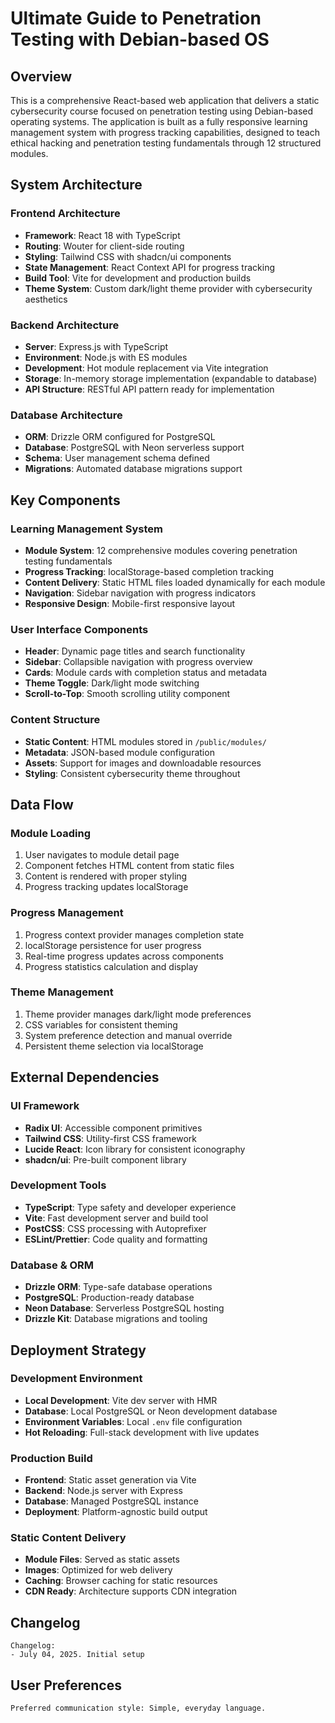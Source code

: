 # Ultimate Guide to Penetration Testing with Debian-based OS

## Overview

This is a comprehensive React-based web application that delivers a static cybersecurity course focused on penetration testing using Debian-based operating systems. The application is built as a fully responsive learning management system with progress tracking capabilities, designed to teach ethical hacking and penetration testing fundamentals through 12 structured modules.

## System Architecture

### Frontend Architecture
- **Framework**: React 18 with TypeScript
- **Routing**: Wouter for client-side routing
- **Styling**: Tailwind CSS with shadcn/ui components
- **State Management**: React Context API for progress tracking
- **Build Tool**: Vite for development and production builds
- **Theme System**: Custom dark/light theme provider with cybersecurity aesthetics

### Backend Architecture
- **Server**: Express.js with TypeScript
- **Environment**: Node.js with ES modules
- **Development**: Hot module replacement via Vite integration
- **Storage**: In-memory storage implementation (expandable to database)
- **API Structure**: RESTful API pattern ready for implementation

### Database Architecture
- **ORM**: Drizzle ORM configured for PostgreSQL
- **Database**: PostgreSQL with Neon serverless support
- **Schema**: User management schema defined
- **Migrations**: Automated database migrations support

## Key Components

### Learning Management System
- **Module System**: 12 comprehensive modules covering penetration testing fundamentals
- **Progress Tracking**: localStorage-based completion tracking
- **Content Delivery**: Static HTML files loaded dynamically for each module
- **Navigation**: Sidebar navigation with progress indicators
- **Responsive Design**: Mobile-first responsive layout

### User Interface Components
- **Header**: Dynamic page titles and search functionality
- **Sidebar**: Collapsible navigation with progress overview
- **Cards**: Module cards with completion status and metadata
- **Theme Toggle**: Dark/light mode switching
- **Scroll-to-Top**: Smooth scrolling utility component

### Content Structure
- **Static Content**: HTML modules stored in `/public/modules/`
- **Metadata**: JSON-based module configuration
- **Assets**: Support for images and downloadable resources
- **Styling**: Consistent cybersecurity theme throughout

## Data Flow

### Module Loading
1. User navigates to module detail page
2. Component fetches HTML content from static files
3. Content is rendered with proper styling
4. Progress tracking updates localStorage

### Progress Management
1. Progress context provider manages completion state
2. localStorage persistence for user progress
3. Real-time progress updates across components
4. Progress statistics calculation and display

### Theme Management
1. Theme provider manages dark/light mode preferences
2. CSS variables for consistent theming
3. System preference detection and manual override
4. Persistent theme selection via localStorage

## External Dependencies

### UI Framework
- **Radix UI**: Accessible component primitives
- **Tailwind CSS**: Utility-first CSS framework
- **Lucide React**: Icon library for consistent iconography
- **shadcn/ui**: Pre-built component library

### Development Tools
- **TypeScript**: Type safety and developer experience
- **Vite**: Fast development server and build tool
- **PostCSS**: CSS processing with Autoprefixer
- **ESLint/Prettier**: Code quality and formatting

### Database & ORM
- **Drizzle ORM**: Type-safe database operations
- **PostgreSQL**: Production-ready database
- **Neon Database**: Serverless PostgreSQL hosting
- **Drizzle Kit**: Database migrations and tooling

## Deployment Strategy

### Development Environment
- **Local Development**: Vite dev server with HMR
- **Database**: Local PostgreSQL or Neon development database
- **Environment Variables**: Local `.env` file configuration
- **Hot Reloading**: Full-stack development with live updates

### Production Build
- **Frontend**: Static asset generation via Vite
- **Backend**: Node.js server with Express
- **Database**: Managed PostgreSQL instance
- **Deployment**: Platform-agnostic build output

### Static Content Delivery
- **Module Files**: Served as static assets
- **Images**: Optimized for web delivery
- **Caching**: Browser caching for static resources
- **CDN Ready**: Architecture supports CDN integration

## Changelog

```
Changelog:
- July 04, 2025. Initial setup
```

## User Preferences

```
Preferred communication style: Simple, everyday language.
```
